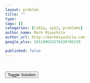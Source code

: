 ```yaml
---
layout: problem
title: ""
type: 
tags: []
categories: [cs61a, sp13, problems]
author_name: Mark Miyashita
author_url: http://markmiyashita.com
google_plus: 101180624276428786239

published: false
---
```

<div class="description">
  
</div>

<pre class="brush: python;">
  
</pre>

<button onclick="toggleSolution()">Toggle Solution</button>

<div class="solution" style="display:none">
  <pre class="brush: python;">
    No solutions yet!
  </pre>
</div>